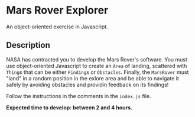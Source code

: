 # Mars Rover Explorer
An object-oriented exercise in Javascript.

## Description

NASA has contracted you to develop the Mars Rover's software. You must use object-oriented Javascript to create an `Area` of landing, scattered with `Thing`s that can be either `Finding`s or `Obstacles`. Finally, the `MarsRover` must "land" in a random position in the exlore area and be able to navigate it safely by avoiding obstacles and providin feedback on its findings!

Follow the instructions in the comments in the `index.js` file.

**Expected time to develop: between 2 and 4 hours.**
